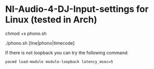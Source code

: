 # NI-Audio-4-DJ-Input-settings for Linux (tested in Arch)

chmod +x phono.sh

./phono.sh [line|phono|timecode]

If there is not loopback you can try the following command:

````pacmd load-module module-loopback latency_msec=5````
